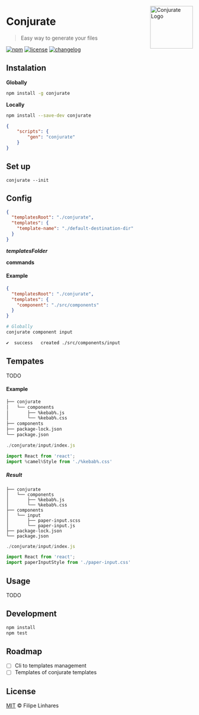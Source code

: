 
<a href="https://github.com/filipelinhares/conjurate"><img
  src="https://i.imgur.com/2amDxYd.png" alt="Conjurate Logo"
  width="115" align="right"></a>

# Conjurate

> Easy way to generate your files


[![npm][npm-image]][npm-url] [![license][license-image]][license-url]
[![changelog][changelog-image]][changelog-url]

## Instalation


**Globally**

```bash
npm install -g conjurate
```

**Locally**

```bash
npm install --save-dev conjurate
```

```json
{
	"scripts": {
		"gen": "conjurate"
	}
}
```

## Set up

```
conjurate --init
```

## Config

```json
{
  "templatesRoot": "./conjurate",
  "templates": {
    "template-name": "./default-destination-dir"
  }
}
```
***templatesFolder***

**commands**

#### Example

```json
{
  "templatesRoot": "./conjurate",
  "templates": {
    "component": "./src/components"
  }
}
```



```bash
# Globally
conjurate component input

✔  success   created ./src/components/input
```



## Tempates

TODO



#### Example

```reStructuredText
├── conjurate
│   └── components
│       ├── %kebab%.js
│       └── %kebab%.css
├── components
├── package-lock.json
└── package.json
```



```javascript
./conjurate/input/index.js

import React from 'react';
import %camel%Style from './%kebab%.css' 
```

##### Result

```
├── conjurate
│   └── components
│       ├── %kebab%.js
│       └── %kebab%.css
├── components
│   └── input
│       ├── paper-input.scss
│       └── paper-input.js
├── package-lock.json
└── package.json
```

```javascript
./conjurate/input/index.js

import React from 'react';
import paperInputStyle from './paper-input.css' 
```

## Usage

TODO

## Development

```bash
npm install
npm test
```

## Roadmap

- [ ] Cli to templates management
- [ ] Templates of conjurate templates

## License
[MIT](LICENSE.md) © Filipe Linhares

[changelog-image]: https://img.shields.io/badge/changelog-md-blue.svg?style=flat
[changelog-url]: CHANGELOG.md
[license-image]: https://img.shields.io/npm/l/conjurate.svg?style=flat
[license-url]: LICENSE.md
[npm-image]: https://img.shields.io/npm/v/conjurate.svg?style=flat
[npm-url]: https://www.npmjs.com/package/conjurate

